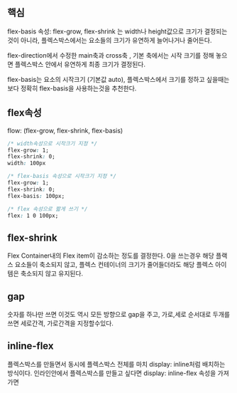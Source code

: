 ## 핵심
flex-basis 속성: flex-grow, flex-shrink 는 width나 height값으로 크기가 결정되는 것이 아니라, 플렉스박스에서는 요소들의 크기가 유연하게 늘어나거나 줄어든다.

flex-direction에서 수정한 main축과 cross축 , 기본 축에서는 시작 크기를 정해 놓으면 플렉스박스 안에서 유연하게 최종 크기가 결정된다.

flex-basis는 요소의 시작크기 (기본값 auto), 플렉스박스에서 크기를 정하고 싶을때는 보다 정확히 flex-basis을 사용하는것을 추천한다.

## flex속성
flow: (flex-grow, flex-shrink, flex-basis)
```CSS
/* width속성으로 시작크기 지정 */
flex-grow: 1;
flex-shrink: 0;
width: 100px
```

```css
/* flex-basis 속성으로 시작크기 지정 */
flex-grow: 1;
flex-shrink: 0;
flex-basis: 100px;
```

```css
/* flex 속성으로 짧게 쓰기 */
flex: 1 0 100px;
```

## flex-shrink
Flex Container내의 Flex item이 감소하는 정도를 결정한다. 0을 쓰는경우 해당 플랙스 요소들이 축소되지 않고, 플렉스 컨테이너의 크기가 줄어들더라도 해당 플렉스 아이템은 축소되지 않고 유지된다.

## gap
숫자를 하나만 쓰면 이것도 역시 모든 방향으로 gap을 주고,  가로,세로 순서대로 두개를 쓰면 세로간격, 가로간격을 지정할수있다.

## inline-flex
플렉스박스를 만들면서 동시에 플렉스박스 전체를 마치 display: inline처럼 배치하는 방식이다.
인라인안에서 플렉스박스를 만들고 싶다면 display: inline-flex 속성을 가져가면